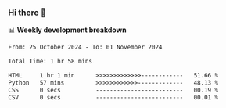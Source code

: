 ### Hi there 👋

<!--
**rajaahdjey/rajaahdjey** is a ✨ _special_ ✨ repository because its `README.md` (this file) appears on your GitHub profile.

Here are some ideas to get you started:

- 🔭 I’m currently working on ...
- 🌱 I’m currently learning ...
- 👯 I’m looking to collaborate on ...
- 🤔 I’m looking for help with ...
- 💬 Ask me about ...
- 📫 How to reach me: ...
- 😄 Pronouns: ...
- ⚡ Fun fact: ...
-->

📊 **Weekly development breakdown**
<!--START_SECTION:waka-->

```txt
From: 25 October 2024 - To: 01 November 2024

Total Time: 1 hr 58 mins

HTML     1 hr 1 min      >>>>>>>>>>>>>------------   51.66 %
Python   57 mins         >>>>>>>>>>>>-------------   48.13 %
CSS      0 secs          -------------------------   00.19 %
CSV      0 secs          -------------------------   00.01 %
```

<!--END_SECTION:waka-->

